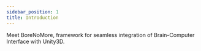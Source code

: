 ```yaml
---
sidebar_position: 1
title: Introduction
---
```


Meet BoreNoMore, framework for seamless integration of Brain-Computer Interface with Unity3D.
